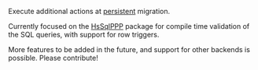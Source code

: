 Execute additional actions at [persistent](https://github.com/yesodweb/persistent) migration.

Currently focused on the [HsSqlPPP](https://github.com/JakeWheat/hssqlppp) package for compile time validation of the SQL queries,
with support for row triggers.

More features to be added in the future, and support for other backends is possible. Please contribute!


